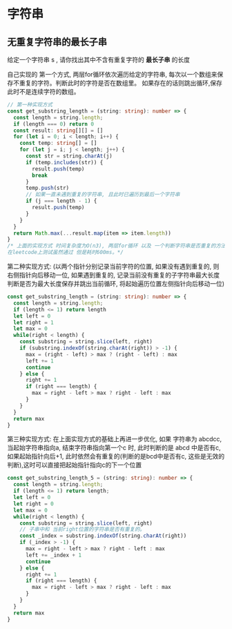 # 字符串

## 无重复字符串的最长子串

  给定一个字符串 s , 请你找出其中不含有重复字符的 **最长子串** 的长度


  自己实现的 第一个方式, 两层for循环依次遍历给定的字符串, 每次以一个数组来保存不重复的字符。判断此时的字符是否在数组里。
  如果存在的话则跳出循环,保存此时不是连续字符的数组。
```ts
// 第一种实现方式
const get_substring_length = (string: string): number => {
  const length = string.length;
  if (length === 0) return 0
  const result: string[][] = []
  for (let i = 0; i < length; i++) {
    const temp: string[] = []
    for (let j = i; j < length; j++) {
      const str = string.charAt(j)
      if (temp.includes(str)) {
        result.push(temp)
        break
      }
      temp.push(str)
      // 如果一直未遇到重复的字符串, 且此时已遍历到最后一个字符串
      if (j === length - 1) {
        result.push(temp)
      }
    }
  }
  return Math.max(...result.map(item => item.length))
}
/* 上面的实现方式 时间复杂度为O(n3), 两层for循环 以及 一个判断字符串是否重复的方法, 
在leetcode上测试虽然通过 但是耗时600ms。*/
```

  第二种实现方式: (以两个指针分别记录当前字符的位置, 如果没有遇到重复的, 则右侧指针向后移动一位, 
  如果遇到重复的, 记录当前没有重复的子字符串最大长度判断是否为最大长度保存并跳出当前循环, 将起始遍历位置左侧指针向后移动一位)

```ts
const get_substring_length = (string: string): number => {
  const length = string.length;
  if (length <= 1) return length
  let left = 0
  let right = 1
  let max = 0
  while(right < length) {
    const substring = string.slice(left, right)
    if (substring.indexOf(string.charAt(right)) > -1) {
      max = (right - left) > max ? (right - left) : max
      left += 1
      continue
    } else {
      right += 1
      if (right === length) {
        max = right - left > max ? right - left : max
      }
    }
  }
  return max
}
```

  第三种实现方式: 在上面实现方式的基础上再进一步优化, 如果 字符串为 abcdcc, 当起始字符串指向a, 结束字符串指向第一个c 时, 此时判断的是
  abcd 中是否有c, 如果起始指针向后+1, 此时依然会有重复的(判断的是bcd中是否有c, 这些是无效的判断),这时可以直接把起始指针指向c的下一个位置
```ts
const get_substring_length_5 = (string: string): number => {
  const length = string.length;
  if (length <= 1) return length;
  let left = 0
  let right = 0
  let max = 0
  while(right < length) {
    const substring = string.slice(left, right)
    // 子串中和 当前right位置的字符串是否有重复的。
    const _index = substring.indexOf(string.charAt(right))
    if (_index > -1) {
      max = right - left > max ? right - left : max
      left += _index + 1
      continue
    } else {
      right += 1
      if (right === length) {
        max = right - left > max ? right - left : max
      }
    }
  }
  return max
}
```